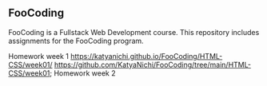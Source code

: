 ## FooCoding 
FooCoding is a Fullstack Web Development course. This repository includes assignments for the FooCoding program.

Homework week 1 https://katyanichi.github.io/FooCoding/HTML-CSS/week01/ https://github.com/KatyaNichi/FooCoding/tree/main/HTML-CSS/week01;
Homework week 2
 
